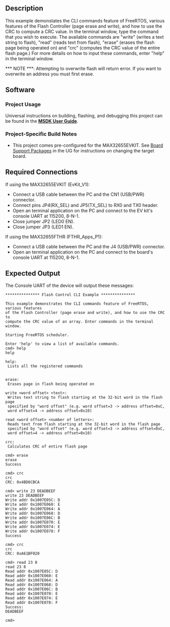 ## Description

This example demonstates the CLI commands feature of FreeRTOS, various features of the Flash Controller (page erase and write), and how to use the CRC to compute a CRC value. In the terminal window, type the command that you wish to execute. The available commands are "write" (writes a text string to flash), "read" (reads text from flash), "erase" (erases the flash page being operated on) and "crc" (computes the CRC value of the entire flash page.) For more details on how to input these commands, enter "help" in the terminal window.

*** NOTE ***: Attempting to overwrite flash will return error. If you want to overwrite an address you must first erase.


## Software

### Project Usage

Universal instructions on building, flashing, and debugging this project can be found in the **[MSDK User Guide](https://analog-devices-msdk.github.io/msdk/USERGUIDE/)**.

### Project-Specific Build Notes

* This project comes pre-configured for the MAX32655EVKIT.  See [Board Support Packages](https://analog-devices-msdk.github.io/msdk/USERGUIDE/#board-support-packages) in the UG for instructions on changing the target board.

## Required Connections
If using the MAX32655EVKIT (EvKit\_V1):
-   Connect a USB cable between the PC and the CN1 (USB/PWR) connector.
-   Connect pins JP4(RX_SEL) and JP5(TX_SEL) to RX0 and TX0  header.
-   Open an terminal application on the PC and connect to the EV kit's console UART at 115200, 8-N-1.
-   Close jumper JP2 (LED0 EN).
-   Close jumper JP3 (LED1 EN).

If using the MAX32655FTHR (FTHR\_Apps\_P1):
-   Connect a USB cable between the PC and the J4 (USB/PWR) connector.
-   Open an terminal application on the PC and connect to the board's console UART at 115200, 8-N-1.

## Expected Output

The Console UART of the device will output these messages:

```
*************** Flash Control CLI Example ***************

This example demonstrates the CLI commands feature of FreeRTOS, various features
of the Flash Controller (page erase and write), and how to use the CRC to
compute the CRC value of an array. Enter commands in the terminal window.

Starting FreeRTOS scheduler.

Enter 'help' to view a list of available commands.
cmd> help
help

help:
 Lists all the registered commands


erase:
 Erases page in flash being operated on

write <word offset> <text>:
 Writes text string to flash starting at the 32-bit word in the flash page
 specified by "word offset" (e.g. word offset=3 -> address offset=0xC,
 word offset=4 -> address offset=0x10)

read <word offset> <number of letters>:
 Reads text from flash starting at the 32-bit word in the flash page
 specified by "word offset" (e.g. word offset=3 -> address offset=0xC,
 word offset=4 -> address offset=0x10)

crc:
 Calculates CRC of entire flash page

cmd> erase
erase
Success

cmd> crc
crc
CRC: 0x4BD6CBCA

cmd> write 23 DEADBEEF
write 23 DEADBEEF
Write addr 0x1007E05C: D
Write addr 0x1007E060: E
Write addr 0x1007E064: A
Write addr 0x1007E068: D
Write addr 0x1007E06C: B
Write addr 0x1007E070: E
Write addr 0x1007E074: E
Write addr 0x1007E078: F
Success

cmd> crc
crc
CRC: 0xA61BF020

cmd> read 23 8
read 23 8
Read addr 0x1007E05C: D
Read addr 0x1007E060: E
Read addr 0x1007E064: A
Read addr 0x1007E068: D
Read addr 0x1007E06C: B
Read addr 0x1007E070: E
Read addr 0x1007E074: E
Read addr 0x1007E078: F
Success:
DEADBEEF

cmd>
```